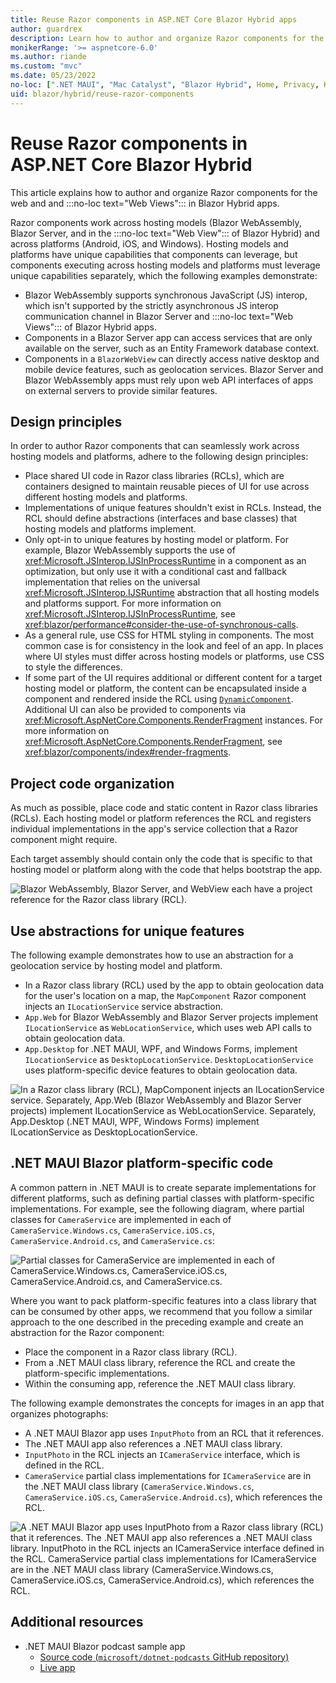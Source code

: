 ```yaml
---
title: Reuse Razor components in ASP.NET Core Blazor Hybrid apps
author: guardrex
description: Learn how to author and organize Razor components for the web and and Web Views in Blazor Hybrid apps.
monikerRange: '>= aspnetcore-6.0'
ms.author: riande
ms.custom: "mvc"
ms.date: 05/23/2022
no-loc: [".NET MAUI", "Mac Catalyst", "Blazor Hybrid", Home, Privacy, Kestrel, appsettings.json, "ASP.NET Core Identity", cookie, Cookie, Blazor, "Blazor Server", "Blazor WebAssembly", "Identity", "Let's Encrypt", Razor, SignalR]
uid: blazor/hybrid/reuse-razor-components
---
```

# Reuse Razor components in ASP.NET Core Blazor Hybrid

This article explains how to author and organize Razor components for the web and and :::no-loc text="Web Views"::: in Blazor Hybrid apps.

Razor components work across hosting models (Blazor WebAssembly, Blazor Server, and in the :::no-loc text="Web View"::: of Blazor Hybrid) and across platforms (Android, iOS, and Windows). Hosting models and platforms have unique capabilities that components can leverage, but components executing across hosting models and platforms must leverage unique capabilities separately, which the following examples demonstrate:

* Blazor WebAssembly supports synchronous JavaScript (JS) interop, which isn't supported by the strictly asynchronous JS interop communication channel in Blazor Server and :::no-loc text="Web Views"::: of Blazor Hybrid apps.
* Components in a Blazor Server app can access services that are only available on the server, such as an Entity Framework database context.
* Components in a `BlazorWebView` can directly access native desktop and mobile device features, such as geolocation services. Blazor Server and Blazor WebAssembly apps must rely upon web API interfaces of apps on external servers to provide similar features.

## Design principles

In order to author Razor components that can seamlessly work across hosting models and platforms, adhere to the following design principles:

* Place shared UI code in Razor class libraries (RCLs), which are containers designed to maintain reusable pieces of UI for use across different hosting models and platforms.
* Implementations of unique features shouldn't exist in RCLs. Instead, the RCL should define abstractions (interfaces and base classes) that hosting models and platforms implement.
* Only opt-in to unique features by hosting model or platform. For example, Blazor WebAssembly supports the use of <xref:Microsoft.JSInterop.IJSInProcessRuntime> in a component as an optimization, but only use it with a conditional cast and fallback implementation that relies on the universal <xref:Microsoft.JSInterop.IJSRuntime> abstraction that all hosting models and platforms support. For more information on <xref:Microsoft.JSInterop.IJSInProcessRuntime>, see <xref:blazor/performance#consider-the-use-of-synchronous-calls>.
* As a general rule, use CSS for HTML styling in components. The most common case is for consistency in the look and feel of an app. In places where UI styles must differ across hosting models or platforms, use CSS to style the differences.
* If some part of the UI requires additional or different content for a target hosting model or platform, the content can be encapsulated inside a component and rendered inside the RCL using [`DynamicComponent`](xref:blazor/components/dynamiccomponent). Additional UI can also be provided to components via <xref:Microsoft.AspNetCore.Components.RenderFragment> instances. For more information on <xref:Microsoft.AspNetCore.Components.RenderFragment>, see <xref:blazor/components/index#render-fragments>.

## Project code organization

As much as possible, place code and static content in Razor class libraries (RCLs). Each hosting model or platform references the RCL and registers individual implementations in the app's service collection that a Razor component might require.

Each target assembly should contain only the code that is specific to that hosting model or platform along with the code that helps bootstrap the app.

![Blazor WebAssembly, Blazor Server, and WebView each have a project reference for the Razor class library (RCL).](~/blazor/hybrid/reuse-razor-components/_static/diagram1.png)

## Use abstractions for unique features

The following example demonstrates how to use an abstraction for a geolocation service by hosting model and platform.

* In a Razor class library (RCL) used by the app to obtain geolocation data for the user's location on a map, the `MapComponent` Razor component injects an `ILocationService` service abstraction.
* `App.Web` for Blazor WebAssembly and Blazor Server projects implement `ILocationService` as `WebLocationService`, which uses web API calls to obtain geolocation data.
* `App.Desktop` for .NET MAUI, WPF, and Windows Forms, implement `ILocationService` as `DesktopLocationService`. `DesktopLocationService` uses platform-specific device features to obtain geolocation data.

![In a Razor class library (RCL), MapComponent injects an ILocationService service. Separately, App.Web (Blazor WebAssembly and Blazor Server projects) implement ILocationService as WebLocationService. Separately, App.Desktop (.NET MAUI, WPF, Windows Forms) implement ILocationService as DesktopLocationService.](~/blazor/hybrid/reuse-razor-components/_static/diagram2.png)

## .NET MAUI Blazor platform-specific code

A common pattern in .NET MAUI is to create separate implementations for different platforms, such as defining partial classes with platform-specific implementations. For example, see the following diagram, where partial classes for `CameraService` are implemented in each of `CameraService.Windows.cs`, `CameraService.iOS.cs`, `CameraService.Android.cs`, and `CameraService.cs`:

![Partial classes for CameraService are implemented in each of CameraService.Windows.cs, CameraService.iOS.cs, CameraService.Android.cs, and CameraService.cs.](~/blazor/hybrid/reuse-razor-components/_static/diagram3.png)

Where you want to pack platform-specific features into a class library that can be consumed by other apps, we recommend that you follow a similar approach to the one described in the preceding example and create an abstraction for the Razor component:

* Place the component in a Razor class library (RCL).
* From a .NET MAUI class library, reference the RCL and create the platform-specific implementations.
* Within the consuming app, reference the .NET MAUI class library.

The following example demonstrates the concepts for images in an app that organizes photographs:

* A .NET MAUI Blazor app uses `InputPhoto` from an RCL that it references.
* The .NET MAUI app also references a .NET MAUI class library.
* `InputPhoto` in the RCL injects an `ICameraService` interface, which is defined in the RCL.
* `CameraService` partial class implementations for `ICameraService` are in the .NET MAUI class library (`CameraService.Windows.cs`, `CameraService.iOS.cs`, `CameraService.Android.cs`), which references the RCL.

![A .NET MAUI Blazor app uses InputPhoto from a Razor class library (RCL) that it references. The .NET MAUI app also references a .NET MAUI class library. InputPhoto in the RCL injects an ICameraService interface defined in the RCL. CameraService partial class implementations for ICameraService are in the .NET MAUI class library (CameraService.Windows.cs, CameraService.iOS.cs, CameraService.Android.cs), which references the RCL.](~/blazor/hybrid/reuse-razor-components/_static/diagram4.png)

## Additional resources

* .NET MAUI Blazor podcast sample app
  * [Source code (`microsoft/dotnet-podcasts` GitHub repository)](https://github.com/microsoft/dotnet-podcasts)
  * [Live app](https://dotnetpodcasts.azurewebsites.net/)
